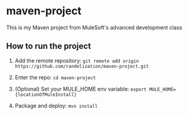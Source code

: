 # maven-project

This is my Maven project from MuleSoft's advanced development class

## How to run the project

1. Add the remote repository: `git remote add origin https://github.com/randelization/maven-project.git`

1. Enter the repo: `cd maven-project`

1. (Optional) Set your MULE_HOME env variable: `export MULE_HOME={locationOfMuleInstall}`

1. Package and deploy: `mvn install`

